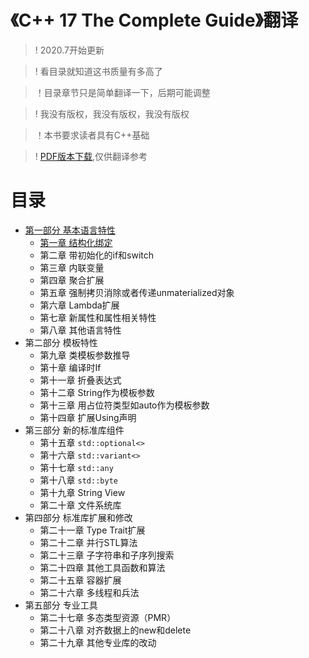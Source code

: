 # 《C++ 17 The Complete Guide》翻译

> ! 2020.7开始更新

> ! 看目录就知道这书质量有多高了

> ！目录章节只是简单翻译一下，后期可能调整

> ! 我没有版权，我没有版权，我没有版权

> ！本书要求读者具有C++基础

> ! [PDF版本下载](https://github.com/kelthuzadx/Cpp17TheCompleteGuideChinese/blob/master/public/Cpp17TheCompleteGuide.pdf),仅供翻译参考

# 目录
+ [第一部分 基本语言特性](part1/README.md)
  + [第一章 结构化绑定](part1/cp1.md)
  + 第二章 带初始化的if和switch
  + 第三章 内联变量
  + 第四章 聚合扩展
  + 第五章 强制拷贝消除或者传递unmaterialized对象
  + 第六章 Lambda扩展
  + 第七章 新属性和属性相关特性
  + 第八章 其他语言特性
+ 第二部分 模板特性
  + 第九章 类模板参数推导
  + 第十章 编译时If
  + 第十一章 折叠表达式
  + 第十二章 String作为模板参数
  + 第十三章 用占位符类型如auto作为模板参数
  + 第十四章 扩展Using声明
+ 第三部分 新的标准库组件
  + 第十五章 `std::optional<>`
  + 第十六章 `std::variant<>`
  + 第十七章 `std::any`
  + 第十八章 `std::byte`
  + 第十九章 String View
  + 第二十章 文件系统库
+ 第四部分 标准库扩展和修改
  + 第二十一章 Type Trait扩展
  + 第二十二章 并行STL算法
  + 第二十三章 子字符串和子序列搜索
  + 第二十四章 其他工具函数和算法
  + 第二十五章 容器扩展
  + 第二十六章 多线程和兵法
+ 第五部分 专业工具
  + 第二十七章 多态类型资源（PMR）
  + 第二十八章 对齐数据上的new和delete
  + 第二十九章 其他专业库的改动